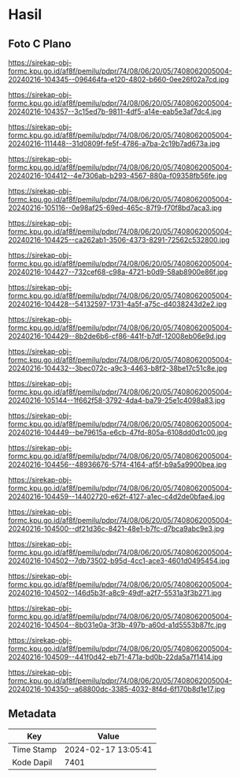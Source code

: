 # Hasil

## Foto C Plano

https://sirekap-obj-formc.kpu.go.id/af8f/pemilu/pdpr/74/08/06/20/05/7408062005004-20240216-104345--096464fa-e120-4802-b660-0ee26f02a7cd.jpg

https://sirekap-obj-formc.kpu.go.id/af8f/pemilu/pdpr/74/08/06/20/05/7408062005004-20240216-104357--3c15ed7b-9811-4df5-a14e-eab5e3af7dc4.jpg

https://sirekap-obj-formc.kpu.go.id/af8f/pemilu/pdpr/74/08/06/20/05/7408062005004-20240216-111448--31d0809f-fe5f-4786-a7ba-2c19b7ad673a.jpg

https://sirekap-obj-formc.kpu.go.id/af8f/pemilu/pdpr/74/08/06/20/05/7408062005004-20240216-104412--4e7306ab-b293-4567-880a-f09358fb56fe.jpg

https://sirekap-obj-formc.kpu.go.id/af8f/pemilu/pdpr/74/08/06/20/05/7408062005004-20240216-105116--0e98af25-69ed-465c-87f9-f70f8bd7aca3.jpg

https://sirekap-obj-formc.kpu.go.id/af8f/pemilu/pdpr/74/08/06/20/05/7408062005004-20240216-104425--ca262ab1-3506-4373-8291-72562c532800.jpg

https://sirekap-obj-formc.kpu.go.id/af8f/pemilu/pdpr/74/08/06/20/05/7408062005004-20240216-104427--732cef68-c98a-4721-b0d9-58ab8900e86f.jpg

https://sirekap-obj-formc.kpu.go.id/af8f/pemilu/pdpr/74/08/06/20/05/7408062005004-20240216-104428--54132597-1731-4a5f-a75c-d4038243d2e2.jpg

https://sirekap-obj-formc.kpu.go.id/af8f/pemilu/pdpr/74/08/06/20/05/7408062005004-20240216-104429--8b2de6b6-cf86-441f-b7df-12008eb06e9d.jpg

https://sirekap-obj-formc.kpu.go.id/af8f/pemilu/pdpr/74/08/06/20/05/7408062005004-20240216-104432--3bec072c-a9c3-4463-b8f2-38be17c51c8e.jpg

https://sirekap-obj-formc.kpu.go.id/af8f/pemilu/pdpr/74/08/06/20/05/7408062005004-20240216-105144--1f662f58-3792-4da4-ba79-25e1c4098a83.jpg

https://sirekap-obj-formc.kpu.go.id/af8f/pemilu/pdpr/74/08/06/20/05/7408062005004-20240216-104449--be79615a-e6cb-47fd-805a-6108dd0d1c00.jpg

https://sirekap-obj-formc.kpu.go.id/af8f/pemilu/pdpr/74/08/06/20/05/7408062005004-20240216-104456--48936676-57f4-4164-af5f-b9a5a9900bea.jpg

https://sirekap-obj-formc.kpu.go.id/af8f/pemilu/pdpr/74/08/06/20/05/7408062005004-20240216-104459--14402720-e62f-4127-a1ec-c4d2de0bfae4.jpg

https://sirekap-obj-formc.kpu.go.id/af8f/pemilu/pdpr/74/08/06/20/05/7408062005004-20240216-104500--df21d36c-8421-48e1-b7fc-d7bca9abc9e3.jpg

https://sirekap-obj-formc.kpu.go.id/af8f/pemilu/pdpr/74/08/06/20/05/7408062005004-20240216-104502--7db73502-b95d-4cc1-ace3-4601d0495454.jpg

https://sirekap-obj-formc.kpu.go.id/af8f/pemilu/pdpr/74/08/06/20/05/7408062005004-20240216-104502--146d5b3f-a8c9-49df-a2f7-5531a3f3b271.jpg

https://sirekap-obj-formc.kpu.go.id/af8f/pemilu/pdpr/74/08/06/20/05/7408062005004-20240216-104504--8b031e0a-3f3b-497b-a60d-a1d5553b87fc.jpg

https://sirekap-obj-formc.kpu.go.id/af8f/pemilu/pdpr/74/08/06/20/05/7408062005004-20240216-104509--441f0d42-eb71-471a-bd0b-22da5a7f1414.jpg

https://sirekap-obj-formc.kpu.go.id/af8f/pemilu/pdpr/74/08/06/20/05/7408062005004-20240216-104350--a68800dc-3385-4032-8f4d-6f170b8d1e17.jpg


## Metadata

| Key        | Value               |
| ---------- | ------------------- |
| Time Stamp | 2024-02-17 13:05:41 |
| Kode Dapil | 7401                |




